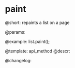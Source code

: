 paint
=============

@short: repaints a list on a page


@params:




@example:
list.paint();


@template: api_method
@descr:





@changelog:


